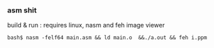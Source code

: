 ### asm shit

build & run : requires linux, nasm and feh image viewer

```
bash$ nasm -felf64 main.asm && ld main.o  &&./a.out && feh i.ppm
```






